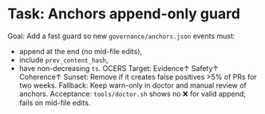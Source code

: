 # Task: Anchors append-only guard
Goal: Add a fast guard so new `governance/anchors.json` events must:
- append at the end (no mid-file edits),
- include `prev_content_hash`,
- have non-decreasing `ts`.
OCERS Target: Evidence↑ Safety↑ Coherence↑
Sunset: Remove if it creates false positives >5% of PRs for two weeks.
Fallback: Keep warn-only in doctor and manual review of anchors.
Acceptance: `tools/doctor.sh` shows no ❌ for valid append; fails on mid-file edits.

